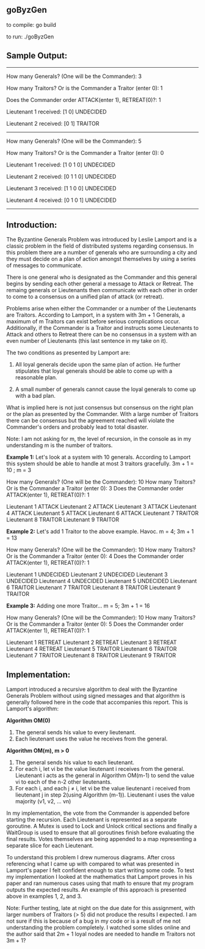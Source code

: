 ## goByzGen

to compile: go build

to run: ./goByzGen


## Sample Output:

---------------------------

How many Generals? (One will be the Commander): 3

How many Traitors? Or is the Commander a Traitor (enter 0): 1

Does the Commander order ATTACK(enter 1), RETREAT(0)?: 1

Lieutenant 1 received: [1 0] UNDECIDED

Lieutenant 2 received: [0 1] TRAITOR

---------------------------

How many Generals? (One will be the Commander): 5

How many Traitors? Or is the Commander a Traitor (enter 0): 0

Lieutenant 1 received: [1 0 1 0] UNDECIDED

Lieutenant 2 received: [0 1 1 0] UNDECIDED

Lieutenant 3 received: [1 1 0 0] UNDECIDED

Lieutenant 4 received: [0 1 0 1] UNDECIDED

----------------------------


## Introduction:

The Byzantine Generals Problem was introduced by Leslie Lamport and is a classic problem in the field of distributed systems regarding consensus. In this problem there are a number of generals who are surrounding a city and they must decide on a plan of action amongst themselves by using a series of messages to communicate. 

There is one general who is designated as the Commander and this general begins by sending each other general a message to Attack or Retreat. The remaing generals or Lieutenants then communicate with each other in order to come to a consensus on a unified plan of attack (or retreat).

Problems arise when either the Commander or a number of the Lieutenants are Traitors. According to Lamport, in a system with 3m + 1 Generals, a maximum of m Traitors can exist before serious complications occur. Additionally, if the Commander is a Traitor and instructs some Lieutenants to Attack and others to Retreat there can be no consensus in a system with an even number of Lieutenants (this last sentence in my take on it). 

The two conditions as presented by Lamport are:

1. All loyal generals decide upon the same plan of action. He further stipulates that loyal generals should be able to come up with a reasonable plan.

2. A small number of generals cannot cause the loyal generals to come up with a bad plan. 

What is implied here is not just consensus but consensus on the right plan or the plan as presented by the Commander. With a large number of Traitors there can be consensus but the agreement reached will violate the Commander's orders and probably lead to total disaster.

Note: I am not asking for m, the level of recursion, in the console as in my understanding m is the number of traitors.

**Example 1:** Let's look at a system with 10 generals. According to Lamport this system should be able to handle at most 3 traitors gracefully. 3m + 1 = 10 ; m = 3

How many Generals? (One will be the Commander):
10
How many Traitors? Or is the Commander a Traitor (enter 0):
3
Does the Commander order ATTACK(enter 1), RETREAT(0)?:
1

Lieutenant 1 ATTACK
Lieutenant 2 ATTACK
Lieutenant 3 ATTACK
Lieutenant 4 ATTACK
Lieutenant 5 ATTACK
Lieutenant 6 ATTACK
Lieutenant 7 TRAITOR
Lieutenant 8 TRAITOR
Lieutenant 9 TRAITOR


**Example 2:** Let's add 1 Traitor to the above example. Havoc. m = 4; 3m + 1 = 13

How many Generals? (One will be the Commander):
10
How many Traitors? Or is the Commander a Traitor (enter 0):
4
Does the Commander order ATTACK(enter 1), RETREAT(0)?:
1

Lieutenant 1 UNDECIDED
Lieutenant 2 UNDECIDED
Lieutenant 3 UNDECIDED
Lieutenant 4 UNDECIDED
Lieutenant 5 UNDECIDED
Lieutenant 6 TRAITOR
Lieutenant 7 TRAITOR
Lieutenant 8 TRAITOR
Lieutenant 9 TRAITOR


**Example 3:** Adding one more Traitor... m = 5; 3m + 1 = 16

How many Generals? (One will be the Commander):
10
How many Traitors? Or is the Commander a Traitor (enter 0):
5
Does the Commander order ATTACK(enter 1), RETREAT(0)?:
1

Lieutenant 1 RETREAT
Lieutenant 2 RETREAT
Lieutenant 3 RETREAT
Lieutenant 4 RETREAT
Lieutenant 5 TRAITOR
Lieutenant 6 TRAITOR
Lieutenant 7 TRAITOR
Lieutenant 8 TRAITOR
Lieutenant 9 TRAITOR


## Implementation:

Lamport introduced a recursive algorithm to deal with the Byzantine Generals Problem without using signed messages and that algorithm is generally followed here in the code that accompanies this report. This is Lamport's algorithm:

**Algorithm OM(0)**

1. The general sends his value to every lieutenant.
2. Each lieutenant uses the value he receives from the general.

**Algorithm OM(m), m > 0**

1. The general sends his value to each lieutenant.
2. For each i, let vi be the value lieutenant i receives from the general. Lieutenant i acts as the general in Algorithm OM(m-1) to send the value vi to each of the n-2 other lieutenants.
3. For each i, and each j ≠ i, let vi be the value lieutenant i received from lieutenant j in step 2(using Algorithm (m-1)). Lieutenant i uses the value majority (v1, v2, ... vn)

In my implementation, the vote from the Commander is appended before starting the recursion. Each Lieutenant is represented as a separate goroutine. A Mutex is used to Lock and Unlock critical sections and finally a WaitGroup is used to ensure that all goroutines finish before evaluating the final results. Votes themselves are being appended to a map representing a separate slice for each Lieutenant. 

To understand this problem I drew numerous diagrams. After cross referencing what I came up with compared to what was presented in Lamport's paper I felt confident enough to start writing some code. To test my implementation I looked at the mathematics that Lamport proves in his paper and ran numerous cases using that math to ensure that my program outputs the expected results. An example of this approach is presented above in examples 1, 2, and 3. 

Note: Further testing, late at night on the due date for this assignment, with larger numbers of Traitors (> 5) did not produce the results I expected. I am not sure if this is because of a bug in my code or is a result of me not understanding the problem completely. I watched some slides online and the author said that 2m + 1 loyal nodes are needed to handle m Traitors not 3m + 1?

